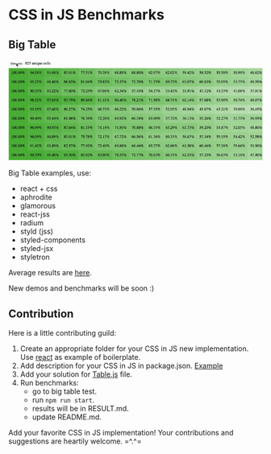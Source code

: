# CSS in JS Benchmarks

## Big Table

![gif](https://github.com/A-gambit/CSS-IN-JS-Benchmarks/blob/master/img.gif)

Big Table examples, use:
- react + css
- aphrodite
- glamorous
- react-jss
- radium
- styld (jss)
- styled-components
- styled-jsx
- styletron

Average results are [here](https://github.com/A-gambit/CSS-IN-JS-Benchmarks/blob/master/RESULT.md).

New demos and benchmarks will be soon :)

## Contribution

Here is a little contributing guild:

1. Create an appropriate folder for your CSS in JS new implementation. Use [react](https://github.com/A-gambit/CSS-IN-JS-Benchmarks/tree/master/packages/big-table/react) as example of boilerplate.
2. Add description for your CSS in JS in package.json. [Example](https://github.com/A-gambit/CSS-IN-JS-Benchmarks/blob/master/packages/big-table/aphrodite/package.json#L33-L37)
3. Add your solution for [Table.js](https://github.com/A-gambit/CSS-IN-JS-Benchmarks/blob/master/packages/big-table/react/client/Table.js) file.
4. Run benchmarks:
    - go to big table test.
    - run `npm run start`. 
    - results will be in RESULT.md.
    - update README.md.

Add your favorite CSS in JS implementation!
Your contributions and suggestions are heartily welcome. =^.^=
